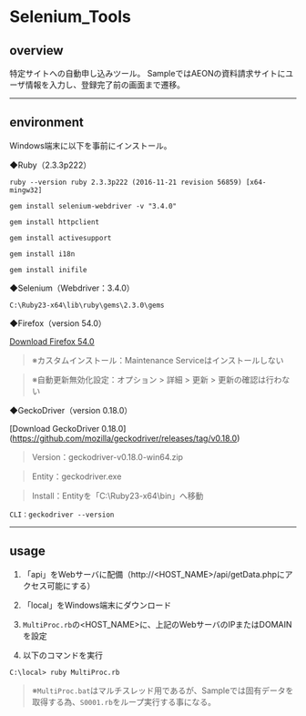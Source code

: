 # Selenium_Tools

## overview

特定サイトへの自動申し込みツール。
SampleではAEONの資料請求サイトにユーザ情報を入力し、登録完了前の画面まで遷移。

----
## environment

Windows端末に以下を事前にインストール。


◆Ruby（2.3.3p222）

`ruby --version
ruby 2.3.3p222 (2016-11-21 revision 56859) [x64-mingw32]`

`gem install selenium-webdriver -v "3.4.0"`

`gem install httpclient`

`gem install activesupport`

`gem install i18n`

`gem install inifile`

◆Selenium（Webdriver：3.4.0）

`C:\Ruby23-x64\lib\ruby\gems\2.3.0\gems`

◆Firefox（version 54.0）

[Download Firefox 54.0](https://www.mozilla.jp/firefox/54.0/releasenotes/)

>※カスタムインストール：Maintenance Serviceはインストールしない

>※自動更新無効化設定：オプション > 詳細 > 更新 > 更新の確認は行わない

◆GeckoDriver（version 0.18.0）

[Download GeckoDriver 0.18.0]
(https://github.com/mozilla/geckodriver/releases/tag/v0.18.0)

> Version：geckodriver-v0.18.0-win64.zip

> Entity：geckodriver.exe

> Install：Entityを「C:\Ruby23-x64\bin」へ移動

`CLI：geckodriver --version`


----
## usage

1. 「api」をWebサーバに配備（http://<HOST_NAME>/api/getData.phpにアクセス可能にする）
2. 「local」をWindows端末にダウンロード

3. `MultiProc.rb`の<HOST_NAME>に、上記のWebサーバのIPまたはDOMAINを設定

4. 以下のコマンドを実行

>
    C:\local> ruby MultiProc.rb

> ※`MultiProc.bat`はマルチスレッド用であるが、Sampleでは固有データを取得する為、`S0001.rb`をループ実行する事になる。
